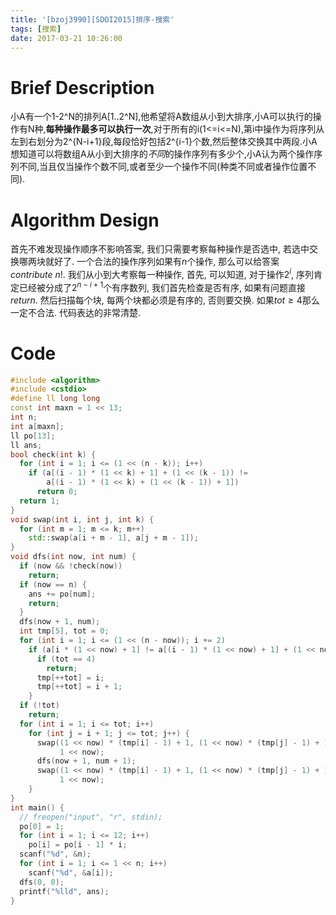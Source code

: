 ```yaml
---
title: '[bzoj3990][SDOI2015]排序-搜索'
tags: [搜索]
date: 2017-03-21 10:26:00
---
```


# Brief Description
 小A有一个1-2^N的排列A[1..2^N],他希望将A数组从小到大排序,小A可以执行的操作有N种,**每种操作最多可以执行一次**,对于所有的i(1<=i<=N),第i中操作为将序列从左到右划分为2^{N-i+1}段,每段恰好包括2^{i-1}个数,然后整体交换其中两段.小A想知道可以将数组A从小到大排序的*不同*的操作序列有多少个,小A认为两个操作序列不同,当且仅当操作个数不同,或者至少一个操作不同(种类不同或者操作位置不同).

# Algorithm Design
首先不难发现操作顺序不影响答案, 我们只需要考察每种操作是否选中, 若选中交换哪两块就好了. 一个合法的操作序列如果有$n$个操作, 那么可以给答案$contribute\ n!$.  我们从小到大考察每一种操作, 首先, 可以知道, 对于操作$2^i$, 序列肯定已经被分成了$2^{n-i+1}$个有序数列, 我们首先检查是否有序, 如果有问题直接$return$. 然后扫描每个块, 每两个块都必须是有序的, 否则要交换. 如果$tot \geqslant 4$那么一定不合法. 代码表达的非常清楚.

# Code
```cpp
#include <algorithm>
#include <cstdio>
#define ll long long
const int maxn = 1 << 13;
int n;
int a[maxn];
ll po[13];
ll ans;
bool check(int k) {
  for (int i = 1; i <= (1 << (n - k)); i++)
    if (a[(i - 1) * (1 << k) + 1] + (1 << (k - 1)) !=
        a[(i - 1) * (1 << k) + (1 << (k - 1)) + 1])
      return 0;
  return 1;
}
void swap(int i, int j, int k) {
  for (int m = 1; m <= k; m++)
    std::swap(a[i + m - 1], a[j + m - 1]);
}
void dfs(int now, int num) {
  if (now && !check(now))
    return;
  if (now == n) {
    ans += po[num];
    return;
  }
  dfs(now + 1, num);
  int tmp[5], tot = 0;
  for (int i = 1; i <= (1 << (n - now)); i += 2)
    if (a[i * (1 << now) + 1] != a[(i - 1) * (1 << now) + 1] + (1 << now)) {
      if (tot == 4)
        return;
      tmp[++tot] = i;
      tmp[++tot] = i + 1;
    }
  if (!tot)
    return;
  for (int i = 1; i <= tot; i++)
    for (int j = i + 1; j <= tot; j++) {
      swap((1 << now) * (tmp[i] - 1) + 1, (1 << now) * (tmp[j] - 1) + 1,
           1 << now);
      dfs(now + 1, num + 1);
      swap((1 << now) * (tmp[i] - 1) + 1, (1 << now) * (tmp[j] - 1) + 1,
           1 << now);
    }
}
int main() {
  // freopen("input", "r", stdin);
  po[0] = 1;
  for (int i = 1; i <= 12; i++)
    po[i] = po[i - 1] * i;
  scanf("%d", &n);
  for (int i = 1; i <= 1 << n; i++)
    scanf("%d", &a[i]);
  dfs(0, 0);
  printf("%lld", ans);
}
```